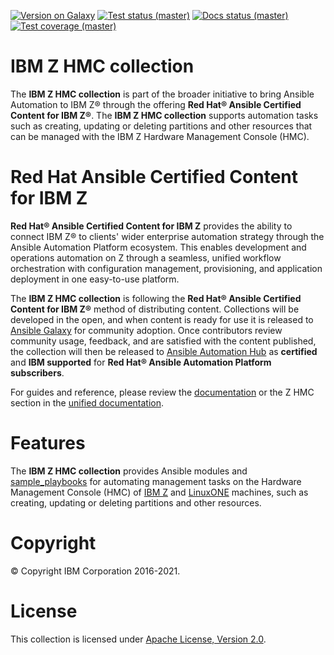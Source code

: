 <!---
Copyright 2017-2020 IBM Corp. All Rights Reserved.

Licensed under the Apache License, Version 2.0 (the "License");
you may not use this file except in compliance with the License.
You may obtain a copy of the License at
   http://www.apache.org/licenses/LICENSE-2.0
Unless required by applicable law or agreed to in writing, software
distributed under the License is distributed on an "AS IS" BASIS,
WITHOUT WARRANTIES OR CONDITIONS OF ANY KIND, either express or implied.
See the License for the specific language governing permissions and
limitations under the License.
-->

<!---
Note: Details on the "Version on Galaxy" badge, below:

Shields.io allows defining dynamic badge creation using data in the result of
an HTTP GET on a JSON based REST API, as follows:

https://img.shields.io/badge/dynamic/json?
  url=<URL>&
  label=<LABEL>&
  query=<$.DATA.SUBDATA>&
  color=<COLOR>&
  prefix=<PREFIX>&
  suffix=<SUFFIX>
plus the standard query parameters (style, color, ...)

Ansible Galaxy returns the latest version of a collection using an HTTP GET on
https://galaxy.ansible.com/api/v2/collections/<NS>/<COLL>/ as follows:

{
    . . .
    "latest_version": {
        "version": "1.0.0",
    }
}

Ansible AutomationHub returns the latest version of a collection using an HTTP GET on
https://console.redhat.com/api/automation-hub/v3/collections/<NS>/<COLL>/ as follows:

{
    . . .
    "highest_version": {
        "version": "1.0.0",
    }
}

That would result in the following markup:

[![Version on AutomationHub](https://img.shields.io/badge/dynamic/json?style=flat&label=hub&prefix=v&url=https://console.redhat.com/api/automation-hub/v3/collections/ibm/ibm_zhmc/&query=highest_version.version)](https://console.redhat.com/ansible/automation-hub/repo/published/ibm/ibm_zhmc/ "Version on AutomationHub")

However, for now this does not work, so it has been removed again from the README page.
For details, see the discussion at https://github.com/ansible-collections/overview/discussions/202
-->

[![Version on Galaxy](https://img.shields.io/badge/dynamic/json?style=flat&label=galaxy&prefix=v&url=https://galaxy.ansible.com/api/v3/plugin/ansible/content/published/collections/index/ibm/ibm_zhmc/versions/%3Fis_highest=true&query=data[0].version)](https://galaxy.ansible.com/ui/repo/published/ibm/ibm_zhmc/ "Version on Galaxy")
[![Test status (master)](https://github.com/zhmcclient/zhmc-ansible-modules/workflows/test/badge.svg?branch=master)](https://github.com/zhmcclient/zhmc-ansible-modules/actions?query=workflow%3Atest "Test status (master)")
[![Docs status (master)](https://github.com/zhmcclient/zhmc-ansible-modules/workflows/docs/badge.svg?branch=master)](https://github.com/zhmcclient/zhmc-ansible-modules/actions?query=workflow%3Adocs "Docs status (master)")
[![Test coverage (master)](https://img.shields.io/coveralls/zhmcclient/zhmc-ansible-modules.svg)](https://coveralls.io/github/zhmcclient/zhmc-ansible-modules "Test coverage (master)")

IBM Z HMC collection
====================

The **IBM Z HMC collection** is part of the broader initiative to bring Ansible
Automation to IBM Z® through the offering
**Red Hat® Ansible Certified Content for IBM Z®**. The
**IBM Z HMC collection** supports automation tasks such as creating, updating or
deleting partitions and other resources that can be managed with the
IBM Z Hardware Management Console (HMC).

Red Hat Ansible Certified Content for IBM Z
===========================================

**Red Hat® Ansible Certified Content for IBM Z** provides the ability to
connect IBM Z® to clients' wider enterprise automation strategy through the
Ansible Automation Platform ecosystem. This enables development and operations
automation on Z through a seamless, unified workflow orchestration with
configuration management, provisioning, and application deployment in
one easy-to-use platform.

The **IBM Z HMC collection** is following the
**Red Hat® Ansible Certified Content for IBM Z®** method of distributing
content. Collections will be developed in the open, and when content is ready
for use it is released to
[Ansible Galaxy](https://galaxy.ansible.com/search?keywords=ibm_z&order_by=-relevance&deprecated=false&type=collection&page=1)
for community adoption. Once contributors review community usage, feedback,
and are satisfied with the content published, the collection will then be
released to [Ansible Automation Hub](https://www.ansible.com/products/automation-hub)
as **certified** and **IBM supported** for
**Red Hat® Ansible Automation Platform subscribers**.

For guides and reference, please review the
[documentation](https://zhmcclient.github.io/zhmc-ansible-modules/)
or the Z HMC section in the
[unified documentation](https://ibm.github.io/z_ansible_collections_doc/).

Features
========

The **IBM Z HMC collection** provides Ansible modules and
[sample_playbooks](https://github.com/IBM/z_ansible_collections_samples/tree/master/z_systems_administration/zhmc)
for automating management tasks on the Hardware Management Console (HMC) of
[IBM Z](https://www.ibm.com/it-infrastructure/z/) and
[LinuxONE](https://www.ibm.com/it-infrastructure/linuxone/) machines, such as
creating, updating or deleting partitions and other resources.

Copyright
=========

© Copyright IBM Corporation 2016-2021.

License
=======

This collection is licensed under
[Apache License, Version 2.0](https://opensource.org/licenses/Apache-2.0).
